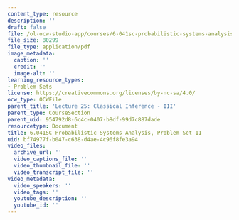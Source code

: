 ```yaml
---
content_type: resource
description: ''
draft: false
file: /ol-ocw-studio-app/courses/6-041sc-probabilistic-systems-analysis-and-applied-probability-fall-2013/bf74977fb047c638d4ae4c96f8fe3a94_MIT6_041SCF13_assn11.pdf
file_size: 80299
file_type: application/pdf
image_metadata:
  caption: ''
  credit: ''
  image-alt: ''
learning_resource_types:
- Problem Sets
license: https://creativecommons.org/licenses/by-nc-sa/4.0/
ocw_type: OCWFile
parent_title: 'Lecture 25: Classical Inference - III'
parent_type: CourseSection
parent_uid: 954792d8-6c4c-0407-b8df-99d7c887dade
resourcetype: Document
title: 6.041SC Probabilistic Systems Analysis, Problem Set 11
uid: bf74977f-b047-c638-d4ae-4c96f8fe3a94
video_files:
  archive_url: ''
  video_captions_file: ''
  video_thumbnail_file: ''
  video_transcript_file: ''
video_metadata:
  video_speakers: ''
  video_tags: ''
  youtube_description: ''
  youtube_id: ''
---
```

